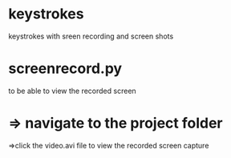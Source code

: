 # keystrokes
keystrokes with sreen recording and screen shots

# screenrecord.py
to be able to view the recorded screen
# => navigate to the project folder
 =>click the video.avi file to view the recorded screen capture
